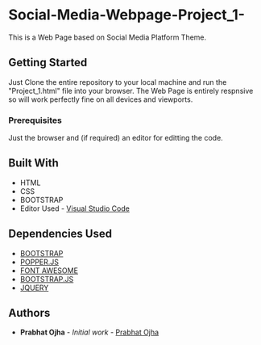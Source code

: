 # Social-Media-Webpage-Project_1-
This is a Web Page based on Social Media Platform Theme.
## Getting Started 
Just Clone the entire repository to your local machine and run the "Project_1.html" file into your browser.
The Web Page is entirely respnsive so will work perfectly fine on all devices and viewports.
### Prerequisites 
Just the browser and (if required) an editor for editting the code.
## Built With
* HTML
* CSS
* BOOTSTRAP
* Editor Used - [Visual Studio Code](https://code.visualstudio.com/)
## Dependencies Used 
* [BOOTSTRAP](https://stackpath.bootstrapcdn.com/bootstrap/4.1.0/css/bootstrap.min.css)
* [POPPER.JS](https://cdnjs.cloudflare.com/ajax/libs/popper.js/1.14.0/umd/popper.min.js)
* [FONT AWESOME](https://cdnjs.cloudflare.com/ajax/libs/font-awesome/4.7.0/css/font-awesome.min.css)
* [BOOTSTRAP.JS](https://stackpath.bootstrapcdn.com/bootstrap/4.1.0/js/bootstrap.min.js)
* [JQUERY](https://code.jquery.com/jquery-3.3.1.slim.min.js)
## Authors 
* **Prabhat Ojha** - *Initial work* - [Prabhat Ojha](https://github.com/Prabhat98)
